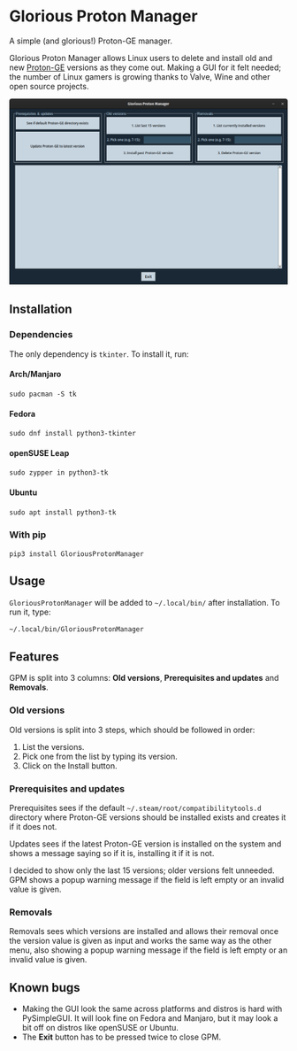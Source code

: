 # Glorious Proton Manager
A simple (and glorious!) Proton-GE manager.

Glorious Proton Manager allows Linux users to delete and install old and new [Proton-GE](https://github.com/GloriousEggroll/proton-ge-custom) versions as they come out. Making a GUI for it felt needed; the number of Linux gamers is growing thanks to Valve, Wine and other open source projects.

![GPM screenshot](.github/images/glorious.png)

## Installation

### Dependencies
The only dependency is `tkinter`. To install it, run:

#### Arch/Manjaro
```
sudo pacman -S tk
```

#### Fedora
```
sudo dnf install python3-tkinter
```

#### openSUSE Leap
```
sudo zypper in python3-tk
```

#### Ubuntu
```
sudo apt install python3-tk
```

### With pip
```
pip3 install GloriousProtonManager
```

## Usage
`GloriousProtonManager` will be added to `~/.local/bin/` after installation. To run it, type:
```bash
~/.local/bin/GloriousProtonManager
```

## Features
GPM is split into 3 columns: **Old versions**, **Prerequisites and updates** and **Removals**.

### Old versions
Old versions is split into 3 steps, which should be followed in order:
1. List the versions.
2. Pick one from the list by typing its version.
3. Click on the Install button.

### Prerequisites and updates
Prerequisites sees if the default `~/.steam/root/compatibilitytools.d` directory where Proton-GE versions should be installed exists and creates it if it does not.

Updates sees if the latest Proton-GE version is installed on the system and shows a message saying so if it is, installing it if it is not.

I decided to show only the last 15 versions; older versions felt unneeded. GPM shows a popup warning message if the field is left empty or an invalid value is given.

### Removals
Removals sees which versions are installed and allows their removal once the version value is given as input and works the same way as the other menu, also showing a popup warning message if the field is left empty or an invalid value is given.

## Known bugs
- Making the GUI look the same across platforms and distros is hard with PySimpleGUI. It will look fine on Fedora and Manjaro, but it may look a bit off on distros like openSUSE or Ubuntu.
- The **Exit** button has to be pressed twice to close GPM.
